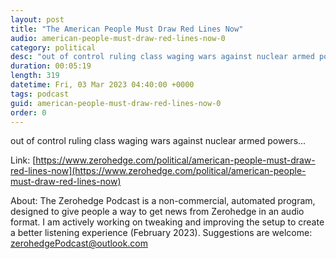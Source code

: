 ```yaml
---
layout: post
title: "The American People Must Draw Red Lines Now"
audio: american-people-must-draw-red-lines-now-0
category: political
desc: "out of control ruling class waging wars against nuclear armed powers..."
duration: 00:05:19
length: 319
datetime: Fri, 03 Mar 2023 04:40:00 +0000
tags: podcast
guid: american-people-must-draw-red-lines-now-0
order: 0
---
```

out of control ruling class waging wars against nuclear armed powers...

Link: [https://www.zerohedge.com/political/american-people-must-draw-red-lines-now](https://www.zerohedge.com/political/american-people-must-draw-red-lines-now)

About: The Zerohedge Podcast is a non-commercial, automated program, designed to give people a way to get news from Zerohedge in an audio format.  I am actively working on tweaking and improving the setup to create a better listening experience (February 2023).  Suggestions are welcome: [zerohedgePodcast@outlook.com](mailto:zerohedgePodcast@outlook.com)